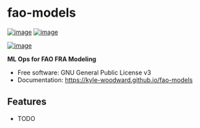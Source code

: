 # fao-models


[![image](https://img.shields.io/pypi/v/fao-models.svg)](https://pypi.python.org/pypi/fao-models)
[![image](https://img.shields.io/conda/vn/conda-forge/fao-models.svg)](https://anaconda.org/conda-forge/fao-models)

[![image](https://pyup.io/repos/github/kyle-woodward/fao-models/shield.svg)](https://pyup.io/repos/github/kyle-woodward/fao-models)


**ML Ops for FAO FRA Modeling**


-   Free software: GNU General Public License v3
-   Documentation: https://kyle-woodward.github.io/fao-models
    

## Features

-   TODO
